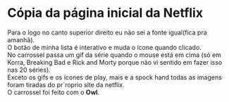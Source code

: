 # Cópia da página inicial da Netflix

Para o logo no canto superior direito eu não sei a fonte igual(fica pra amanhã).<br> 
O botão de minha lista é interativo e muda o ícone quando clicado.<br>
No carrossel passa um gif da série quando o mouse está em cima (só em Korra, Breaking Bad e Rick and Morty porque não vi sentido em fazer isso nas 20 séries).<br>
Exceto os gifs e os ícones de play, mais e a spock hand todas as imagens foram tiradas do pr´roprio site da netflix.<br>
O carrossel foi feito com o **Owl**.